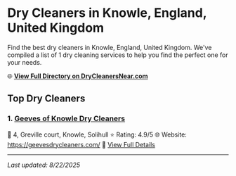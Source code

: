 # Dry Cleaners in Knowle, England, United Kingdom

Find the best dry cleaners in Knowle, England, United Kingdom. We've compiled a list of 1 dry cleaning services to help you find the perfect one for your needs.

🌐 **[View Full Directory on DryCleanersNear.com](https://drycleanersnear.com/city/United%20Kingdom/England/Knowle)**

## Top Dry Cleaners

### 1. [Geeves of Knowle Dry Cleaners](https://drycleanersnear.com/dryCleaner/689165e52c4a23913ff11253/geeves-of-knowle-dry-cleaners)
📍 4, Greville court, Knowle, Solihull
⭐ Rating: 4.9/5
🌐 Website: https://geevesdrycleaners.com/
🔗 [View Full Details](https://drycleanersnear.com/dryCleaner/689165e52c4a23913ff11253/geeves-of-knowle-dry-cleaners)


---

*Last updated: 8/22/2025*
